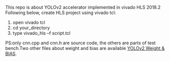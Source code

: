  This repo is about YOLOv2 accelerator implemented in vivado HLS 2018.2
 Following below, create HLS project using vivado tcl:
 1. open vivado tcl
 2. cd your_directory
 3. type vivado_hls –f script.tcl  
 
 PS:only cnn.cpp and cnn.h are source code, the others are parts of test bench.Two other files about weight and bias are available [YOLOv2 Weight & BIAS](https://pan.baidu.com/s/1v1U78fdYJ0p8XWmWXA3P0Q).
